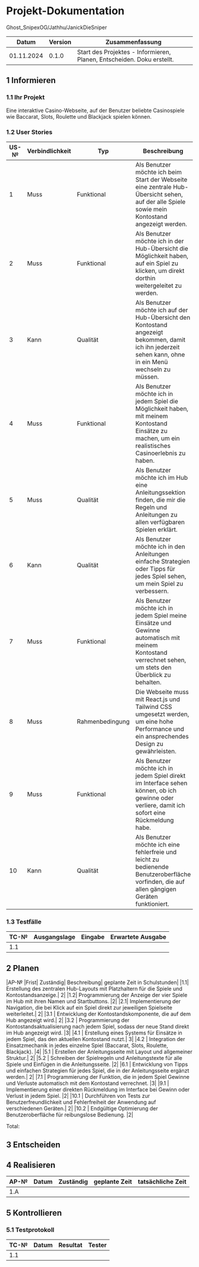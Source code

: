 # Projekt-Dokumentation

Ghost_SnipexOG/Jathhu/JanickDieSniper

| Datum | Version | Zusammenfassung                                              |
| ----- | ------- | ------------------------------------------------------------ |
|  01.11.2024    | 0.1.0   | Start des Projektes - Informieren, Planen, Entscheiden. Doku erstellt. |


## 1 Informieren

### 1.1 Ihr Projekt

Eine interaktive Casino-Webseite, auf der Benutzer beliebte Casinospiele wie Baccarat, Slots, Roulette und Blackjack spielen können.

### 1.2 User Stories

| US-№ | Verbindlichkeit | Typ             | Beschreibung                                                                                       |
|------|-----------------|-----------------|---------------------------------------------------------------------------------------------------|
| 1    | Muss           | Funktional      | Als Benutzer möchte ich beim Start der Webseite eine zentrale Hub-Übersicht sehen, auf der alle Spiele sowie mein Kontostand angezeigt werden. |
| 2    | Muss           | Funktional      | Als Benutzer möchte ich in der Hub-Übersicht die Möglichkeit haben, auf ein Spiel zu klicken, um direkt dorthin weitergeleitet zu werden.        |
| 3    | Kann           | Qualität    | Als Benutzer möchte ich auf der Hub-Übersicht den Kontostand angezeigt bekommen, damit ich ihn jederzeit sehen kann, ohne in ein Menü wechseln zu müssen. |
| 4    | Muss           | Funktional      | Als Benutzer möchte ich in jedem Spiel die Möglichkeit haben, mit meinem Kontostand Einsätze zu machen, um ein realistisches Casinoerlebnis zu haben. |
| 5    | Muss           |Qualität      | Als Benutzer möchte ich im Hub eine Anleitungssektion finden, die mir die Regeln und Anleitungen zu allen verfügbaren Spielen erklärt.            |
| 6    | Kann           | Qualität       | Als Benutzer möchte ich in den Anleitungen einfache Strategien oder Tipps für jedes Spiel sehen, um mein Spiel zu verbessern.                    |
| 7    | Muss           | Funktional      | Als Benutzer möchte ich in jedem Spiel meine Einsätze und Gewinne automatisch mit meinem Kontostand verrechnet sehen, um stets den Überblick zu behalten. |
| 8    | Muss           | Rahmenbedingung | Die Webseite muss mit React.js und Tailwind CSS umgesetzt werden, um eine hohe Performance und ein ansprechendes Design zu gewährleisten.         |
| 9    | Muss          | Funktional     | Als Benutzer möchte ich in jedem Spiel direkt im Interface sehen können, ob ich gewinne oder verliere, damit ich sofort eine Rückmeldung habe.  |
| 10   | Kann        | Qualität     | Als Benutzer möchte ich eine fehlerfreie und leicht zu bedienende Benutzeroberfläche vorfinden, die auf allen gängigen Geräten funktioniert.      |
### 1.3 Testfälle

| TC-№ | Ausgangslage | Eingabe | Erwartete Ausgabe |
| ---- | ------------ | ------- | ----------------- |
| 1.1  |  |  |  |



## 2 Planen

|AP-№	|Frist|	Zuständig|	Beschreibung|	geplante Zeit in Schulstunden|
|1.1|			Erstellung des zentralen Hub-Layouts mit Platzhaltern für die Spiele und Kontostandsanzeige.|	2|
|1.2|			Programmierung der Anzeige der vier Spiele im Hub mit ihren Namen und Startbuttons.	|2|
|2.1|			Implementierung der Navigation, die bei Klick auf ein Spiel direkt zur jeweiligen Spielseite weiterleitet.|	2|
|3.1	|		Entwicklung der Kontostandskomponente, die auf dem Hub angezeigt wird.|	2|
|3.2		|	Programmierung der Kontostandsaktualisierung nach jedem Spiel, sodass der neue Stand direkt im Hub angezeigt wird.	|3|
|4.1		|	Erstellung eines Systems für Einsätze in jedem Spiel, das den aktuellen Kontostand nutzt.|	3|
|4.2	|		Integration der Einsatzmechanik in jedes einzelne Spiel (Baccarat, Slots, Roulette, Blackjack).	|4|
|5.1	|		Erstellen der Anleitungsseite mit Layout und allgemeiner Struktur.|	2|
|5.2		|	Schreiben der Spielregeln und Anleitungstexte für alle Spiele und Einfügen in die Anleitungsseite.	|2|
|6.1	|		Entwicklung von Tipps und einfachen Strategien für jedes Spiel, die in der Anleitungsseite ergänzt werden.|	2|
|7.1		|	Programmierung der Funktion, die in jedem Spiel Gewinne und Verluste automatisch mit dem Kontostand verrechnet.	|3|
|9.1	|		Implementierung einer direkten Rückmeldung im Interface bei Gewinn oder Verlust in jedem Spiel.	|2|
|10.1	|		Durchführen von Tests zur Benutzerfreundlichkeit und Fehlerfreiheit der Anwendung auf verschiedenen Geräten.|	2|
|10.2	|		Endgültige Optimierung der Benutzeroberfläche für reibungslose Bedienung.	|2|
   

Total: 

## 3 Entscheiden

## 4 Realisieren

| AP-№ | Datum | Zuständig | geplante Zeit | tatsächliche Zeit |
| ---- | ----- | --------- | ------------- | ----------------- |
| 1.A  |     |         |          |             |


## 5 Kontrollieren

### 5.1 Testprotokoll

| TC-№ | Datum | Resultat | Tester |
| ---- | ----- | -------- | ------ |
| 1.1  |    |      |       |



